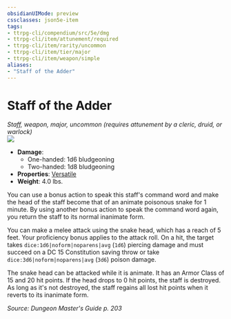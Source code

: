 ```yaml
---
obsidianUIMode: preview
cssclasses: json5e-item
tags:
- ttrpg-cli/compendium/src/5e/dmg
- ttrpg-cli/item/attunement/required
- ttrpg-cli/item/rarity/uncommon
- ttrpg-cli/item/tier/major
- ttrpg-cli/item/weapon/simple
aliases: 
- "Staff of the Adder"
---
```

# Staff of the Adder
*Staff, weapon, major, uncommon (requires attunement by a cleric, druid, or warlock)*  
![](3-Mechanics/CLI/items/img/staff-of-the-adder.webp#right)

- **Damage**:
  - One-handed: 1d6 bludgeoning
  - Two-handed: 1d8 bludgeoning
- **Properties**: [Versatile](3-Mechanics/CLI/rules/item-properties.md#Versatile)
- **Weight**: 4.0 lbs.

You can use a bonus action to speak this staff's command word and make the head of the staff become that of an animate poisonous snake for 1 minute. By using another bonus action to speak the command word again, you return the staff to its normal inanimate form.

You can make a melee attack using the snake head, which has a reach of 5 feet. Your proficiency bonus applies to the attack roll. On a hit, the target takes `dice:1d6|noform|noparens|avg` (`1d6`) piercing damage and must succeed on a DC 15 Constitution saving throw or take `dice:3d6|noform|noparens|avg` (`3d6`) poison damage.

The snake head can be attacked while it is animate. It has an Armor Class of 15 and 20 hit points. If the head drops to 0 hit points, the staff is destroyed. As long as it's not destroyed, the staff regains all lost hit points when it reverts to its inanimate form.

*Source: Dungeon Master's Guide p. 203*
